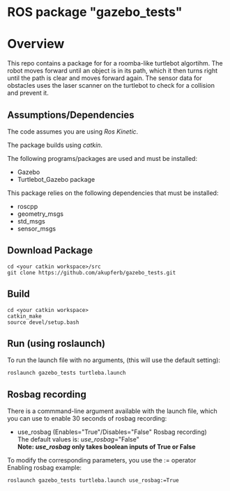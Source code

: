 # ROS package "gazebo_tests"

# Overview
This repo contains a package for for a roomba-like turtlebot algortihm. The robot moves forward until an object is in its path, which it then turns right until the path is clear and moves forward again. The sensor data for obstacles uses the laser scanner on the turtlebot to check for a collision and prevent it.

## Assumptions/Dependencies
The code assumes you are using *Ros Kinetic*.

The package builds using *catkin*.

The following programs/packages are used and must be installed:
* Gazebo
* Turtlebot_Gazebo package

This package relies on the following dependencies that must be installed:
* roscpp
* geometry_msgs
* std_msgs
* sensor_msgs

## Download Package
```
cd <your catkin workspace>/src
git clone https://github.com/akupferb/gazebo_tests.git
```

## Build
```
cd <your catkin workspace>
catkin_make
source devel/setup.bash
```
## Run (using roslaunch)
To run the launch file with no arguments, (this will use the default setting):
```
roslaunch gazebo_tests turtleba.launch
```

## Rosbag recording
There is a commmand-line argument available with the launch file, which you can use to enable 30 seconds of rosbag recording:

* use_rosbag (Enables="True"/Disables="False" Rosbag recording)<br/>
The default values is: *use_rosbag*="False"<br/>
**Note: *use_rosbag* only takes boolean inputs of True or False**

To modify the corresponding parameters, you use the := operator<br/>
Enabling rosbag example:
```
roslaunch gazebo_tests turtleba.launch use_rosbag:=True
```
